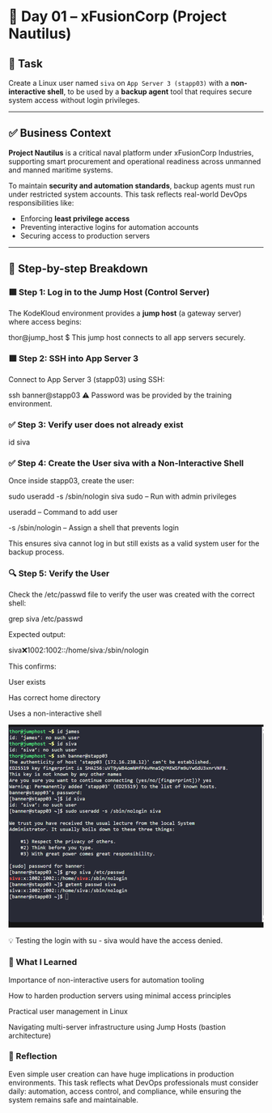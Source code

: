# 📅 Day 01 – xFusionCorp (Project Nautilus)

## 🎯 Task

Create a Linux user named `siva` on `App Server 3 (stapp03)` with a **non-interactive shell**, to be used by a **backup agent** tool that requires secure system access without login privileges.

---

## ✅ Business Context

**Project Nautilus** is a critical naval platform under xFusionCorp Industries, supporting smart procurement and operational readiness across unmanned and manned maritime systems.

To maintain **security and automation standards**, backup agents must run under restricted system accounts. This task reflects real-world DevOps responsibilities like:

- Enforcing **least privilege access**
- Preventing interactive logins for automation accounts
- Securing access to production servers

---

## 🔧 Step-by-step Breakdown

### 🟩 Step 1: Log in to the Jump Host (Control Server)
The KodeKloud environment provides a **jump host** (a gateway server) where access begins:

thor@jump_host $
This jump host connects to all app servers securely.

### 🟩 Step 2: SSH into App Server 3
Connect to App Server 3 (stapp03) using SSH:

ssh banner@stapp03
⚠️ Password was be provided by the training environment.

### ✅ Step 3: Verify user does not already exist
 id siva

### ✅ Step 4: Create the User siva with a Non-Interactive Shell
Once inside stapp03, create the user:

sudo useradd -s /sbin/nologin siva
sudo – Run with admin privileges

useradd – Command to add user

-s /sbin/nologin – Assign a shell that prevents login

This ensures siva cannot log in but still exists as a valid system user for the backup process.

### 🔍 Step 5: Verify the User
Check the /etc/passwd file to verify the user was created with the correct shell:

grep siva /etc/passwd

Expected output:

siva:x:1002:1002::/home/siva:/sbin/nologin

This confirms:

User exists

Has correct home directory

Uses a non-interactive shell

![CLI](screenshot/jump_host.png)

💡 Testing the login with su - siva would have the access denied.

### 🧠 What I Learned
Importance of non-interactive users for automation tooling

How to harden production servers using minimal access principles

Practical user management in Linux

Navigating multi-server infrastructure using Jump Hosts (bastion architecture)

### 💬 Reflection
Even simple user creation can have huge implications in production environments. This task reflects what DevOps professionals must consider daily: automation, access control, and compliance, while ensuring the system remains safe and maintainable.
